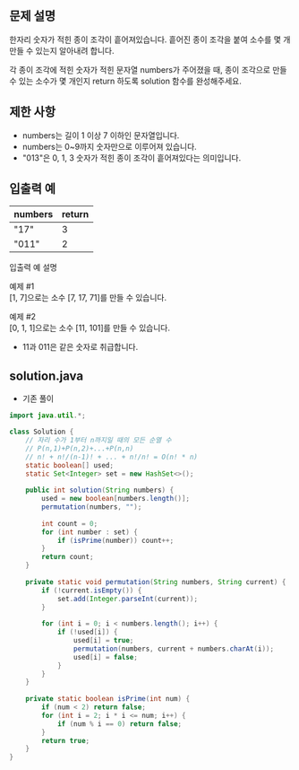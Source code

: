 ## 문제 설명
한자리 숫자가 적힌 종이 조각이 흩어져있습니다. 흩어진 종이 조각을 붙여 소수를 몇 개 만들 수 있는지 알아내려 합니다.

각 종이 조각에 적힌 숫자가 적힌 문자열 numbers가 주어졌을 때, 종이 조각으로 만들 수 있는 소수가 몇 개인지 return 하도록 solution 함수를 완성해주세요.

## 제한 사항
- numbers는 길이 1 이상 7 이하인 문자열입니다.
- numbers는 0~9까지 숫자만으로 이루어져 있습니다.
- "013"은 0, 1, 3 숫자가 적힌 종이 조각이 흩어져있다는 의미입니다.

## 입출력 예
|numbers|return|
|------|---|
|"17"|3|
|"011"|2|

입출력 예 설명<br>

예제 #1<br>
[1, 7]으로는 소수 [7, 17, 71]를 만들 수 있습니다.

예제 #2<br>
[0, 1, 1]으로는 소수 [11, 101]를 만들 수 있습니다.
- 11과 011은 같은 숫자로 취급합니다.

## solution.java
- 기존 풀이
``` java
import java.util.*;

class Solution {
    // 자리 수가 1부터 n까지일 때의 모든 순열 수
    // P(n,1)+P(n,2)+...+P(n,n)
    // n! + n!/(n-1)! + ... + n!/n! = O(n! * n)
    static boolean[] used;
    static Set<Integer> set = new HashSet<>();
    
    public int solution(String numbers) {
        used = new boolean[numbers.length()];
        permutation(numbers, "");
        
        int count = 0;
        for (int number : set) {
            if (isPrime(number)) count++;
        }
        return count;
    }
    
    private static void permutation(String numbers, String current) {
        if (!current.isEmpty()) {
            set.add(Integer.parseInt(current));
        }
        
        for (int i = 0; i < numbers.length(); i++) {
            if (!used[i]) {
                used[i] = true;
                permutation(numbers, current + numbers.charAt(i));
                used[i] = false;
            }
        }
    }
    
    private static boolean isPrime(int num) {
        if (num < 2) return false;
        for (int i = 2; i * i <= num; i++) {
            if (num % i == 0) return false;
        }
        return true;
    }
}
```